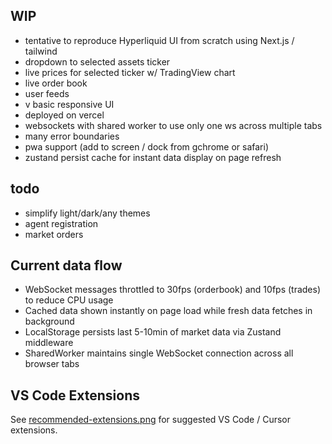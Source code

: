 ## WIP

- tentative to reproduce Hyperliquid UI from scratch using Next.js / tailwind
- dropdown to selected assets ticker
- live prices for selected ticker w/ TradingView chart
- live order book
- user feeds
- v basic responsive UI
- deployed on vercel
- websockets with shared worker to use only one ws across multiple tabs
- many error boundaries
- pwa support (add to screen / dock from gchrome or safari)
- zustand persist cache for instant data display on page refresh

## todo

- simplify light/dark/any themes
- agent registration
- market orders

## Current data flow

- WebSocket messages throttled to 30fps (orderbook) and 10fps (trades) to reduce CPU usage
- Cached data shown instantly on page load while fresh data fetches in background
- LocalStorage persists last 5-10min of market data via Zustand middleware
- SharedWorker maintains single WebSocket connection across all browser tabs

## VS Code Extensions

See [recommended-extensions.png](./recommended-extensions.png) for suggested VS Code / Cursor extensions.
